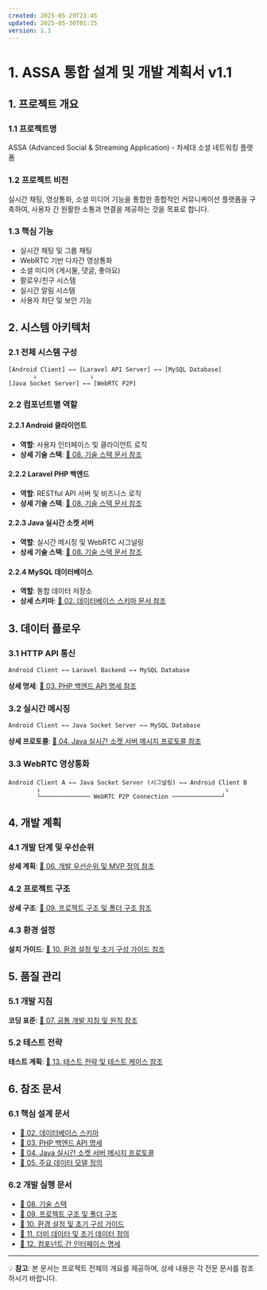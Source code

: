 ```yaml
---
created: 2025-05-29T23:45
updated: 2025-05-30T01:15
version: 1.1
---
```


# 1. ASSA 통합 설계 및 개발 계획서 v1.1

## 1. 프로젝트 개요

### 1.1 프로젝트명

ASSA (Advanced Social & Streaming Application) - 차세대 소셜 네트워킹 플랫폼

### 1.2 프로젝트 비전

실시간 채팅, 영상통화, 소셜 미디어 기능을 통합한 종합적인 커뮤니케이션 플랫폼을 구축하여, 사용자 간 원활한 소통과 연결을 제공하는 것을 목표로 합니다.

### 1.3 핵심 기능

- 실시간 채팅 및 그룹 채팅
- WebRTC 기반 다자간 영상통화
- 소셜 미디어 (게시물, 댓글, 좋아요)
- 팔로우/친구 시스템
- 실시간 알림 시스템
- 사용자 차단 및 보안 기능

## 2. 시스템 아키텍처

### 2.1 전체 시스템 구성

```
[Android Client] ←→ [Laravel API Server] ←→ [MySQL Database]
       ↓               ↓
[Java Socket Server] ←→ [WebRTC P2P]
```

### 2.2 컴포넌트별 역할

#### 2.2.1 Android 클라이언트

- **역할**: 사용자 인터페이스 및 클라이언트 로직
- **상세 기술 스택**: [📄 08. 기술 스택 문서 참조](./08.%20기술%20스택.md#2-android-클라이언트-기술-스택)

#### 2.2.2 Laravel PHP 백엔드

- **역할**: RESTful API 서버 및 비즈니스 로직
- **상세 기술 스택**: [📄 08. 기술 스택 문서 참조](./08.%20기술%20스택.md#3-laravel-백엔드-기술-스택)

#### 2.2.3 Java 실시간 소켓 서버

- **역할**: 실시간 메시징 및 WebRTC 시그널링
- **상세 기술 스택**: [📄 08. 기술 스택 문서 참조](./08.%20기술%20스택.md#4-java-소켓-서버-기술-스택)

#### 2.2.4 MySQL 데이터베이스

- **역할**: 통합 데이터 저장소
- **상세 스키마**: [📄 02. 데이터베이스 스키마 문서 참조](./02.%20데이터베이스%20스키마.md)

## 3. 데이터 플로우

### 3.1 HTTP API 통신

```
Android Client ←→ Laravel Backend ←→ MySQL Database
```

**상세 명세**: [📄 03. PHP 백엔드 API 명세 참조](./03.%20PHP%20백엔드%20API%20명세.md)

### 3.2 실시간 메시징

```
Android Client ←→ Java Socket Server ←→ MySQL Database
```

**상세 프로토콜**: [📄 04. Java 실시간 소켓 서버 메시지 프로토콜 참조](./04.%20Java%20실시간%20소켓%20서버%20메시지%20프로토콜.md)

### 3.3 WebRTC 영상통화

```
Android Client A ←→ Java Socket Server (시그널링) ←→ Android Client B
        ↓                                                    ↓
        └────────────── WebRTC P2P Connection ──────────────┘
```

## 4. 개발 계획

### 4.1 개발 단계 및 우선순위

**상세 계획**: [📄 06. 개발 우선순위 및 MVP 정의 참조](./06.%20개발%20우선순위%20및%20MVP%20정의.md)

### 4.2 프로젝트 구조

**상세 구조**: [📄 09. 프로젝트 구조 및 폴더 구조 참조](./09.%20프로젝트%20구조%20및%20폴더%20구조.md)

### 4.3 환경 설정

**설치 가이드**: [📄 10. 환경 설정 및 초기 구성 가이드 참조](./10.%20환경%20설정%20및%20초기%20구성%20가이드.md)

## 5. 품질 관리

### 5.1 개발 지침

**코딩 표준**: [📄 07. 공통 개발 지침 및 원칙 참조](./07.%20공통%20개발%20지침%20및%20원칙.md)

### 5.2 테스트 전략

**테스트 계획**: [📄 13. 테스트 전략 및 테스트 케이스 참조](./13.%20테스트%20전략%20및%20테스트%20케이스.md)

## 6. 참조 문서

### 6.1 핵심 설계 문서

- [📄 02. 데이터베이스 스키마](./02.%20데이터베이스%20스키마.md)
- [📄 03. PHP 백엔드 API 명세](./03.%20PHP%20백엔드%20API%20명세.md)
- [📄 04. Java 실시간 소켓 서버 메시지 프로토콜](./04.%20Java%20실시간%20소켓%20서버%20메시지%20프로토콜.md)
- [📄 05. 주요 데이터 모델 정의](./05.%20주요%20데이터%20모델%20정의.md)

### 6.2 개발 실행 문서

- [📄 08. 기술 스택](./08.%20기술%20스택.md)
- [📄 09. 프로젝트 구조 및 폴더 구조](./09.%20프로젝트%20구조%20및%20폴더%20구조.md)
- [📄 10. 환경 설정 및 초기 구성 가이드](./10.%20환경%20설정%20및%20초기%20구성%20가이드.md)
- [📄 11. 더미 데이터 및 초기 데이터 정의](./11.%20더미%20데이터%20및%20초기%20데이터%20정의.md)
- [📄 12. 컴포넌트 간 인터페이스 명세](./12.%20컴포넌트%20간%20인터페이스%20명세.md)

---

💡 **참고**: 본 문서는 프로젝트 전체의 개요를 제공하며, 상세 내용은 각 전문 문서를 참조하시기 바랍니다.
